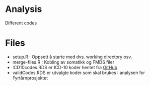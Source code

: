 # Analysis
Different codes

# Files
- setup.R : Oppsett å starte med dvs. working directory osv.
- merge-files.R : Kobling av somatikk og FMDS filer
- ICD10codes.RDS er ICD-10 koder hentet fra [GitHub](https://raw.githubusercontent.com/k4m1113/ICD-10-CSV/master/codes.csv)
- validCodes.RDS er utvalgte koder som skal brukes i analysen for Fyrtårnprosjektet

